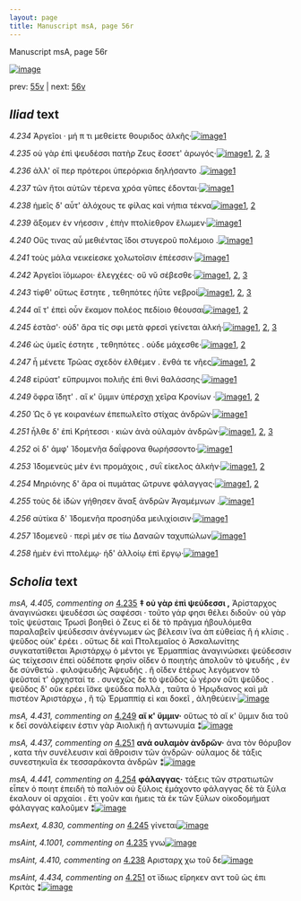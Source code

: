 ```yaml
---
layout: page
title: Manuscript msA, page 56r
---
```


Manuscript msA, page 56r

[![image](http://www.homermultitext.org/iipsrv?OBJ=IIP,1.0&FIF=/project/homer/pyramidal/deepzoom/hmt/vaimg/2017a/VA056RN_0057.tif&WID=100&CVT=JPEG)](http://www.homermultitext.org/ict2/?urn=urn:cite2:hmt:vaimg.2017a:VA056RN_0057)

prev:  [55v](../55v/) | next:  [56v](../56v/)

## *Iliad* text

*4.234* <a id="4.234"/> Ἀργεῖοι · μή π τι μεθείετε θουριδος ἀλκῆς·[![image](http://www.homermultitext.org/iipsrv?OBJ=IIP,1.0&FIF=/project/homer/pyramidal/deepzoom/hmt/vaimg/2017a/VA056RN_0057.tif&RGN=0.1882,0.2059,0.4064,0.0331&WID=1000&CVT=JPEG)](http://www.homermultitext.org/ict2/?urn=urn:cite2:hmt:vaimg.2017a:VA056RN_0057@0.1882,0.2059,0.4064,0.0331)[1](#msA_4.784)

*4.235* <a id="4.235"/> οὐ γὰρ ἐπὶ ψευδέσσι πατὴρ Ζευς ἔσσετ' ἀρωγός·[![image](http://www.homermultitext.org/iipsrv?OBJ=IIP,1.0&FIF=/project/homer/pyramidal/deepzoom/hmt/vaimg/2017a/VA056RN_0057.tif&RGN=0.1822,0.2246,0.3944,0.0331&WID=1000&CVT=JPEG)](http://www.homermultitext.org/ict2/?urn=urn:cite2:hmt:vaimg.2017a:VA056RN_0057@0.1822,0.2246,0.3944,0.0331)[1](#msA_4.405), [2](#msA_4.784), [3](#msAint_4.1001)

*4.236* <a id="4.236"/> ἀλλ' οἵ περ πρότεροι ὑπερόρκια δηλήσαντο .[![image](http://www.homermultitext.org/iipsrv?OBJ=IIP,1.0&FIF=/project/homer/pyramidal/deepzoom/hmt/vaimg/2017a/VA056RN_0057.tif&RGN=0.1802,0.2449,0.3944,0.0331&WID=1000&CVT=JPEG)](http://www.homermultitext.org/ict2/?urn=urn:cite2:hmt:vaimg.2017a:VA056RN_0057@0.1802,0.2449,0.3944,0.0331)[1](#msA_4.784)

*4.237* <a id="4.237"/> τῶν ἤτοι αὐτῶν τέρενα χρόα γῦπες έδονται·[![image](http://www.homermultitext.org/iipsrv?OBJ=IIP,1.0&FIF=/project/homer/pyramidal/deepzoom/hmt/vaimg/2017a/VA056RN_0057.tif&RGN=0.1852,0.263,0.4214,0.0346&WID=1000&CVT=JPEG)](http://www.homermultitext.org/ict2/?urn=urn:cite2:hmt:vaimg.2017a:VA056RN_0057@0.1852,0.263,0.4214,0.0346)[1](#msA_4.784)

*4.238* <a id="4.238"/> ἡμεῖς δ' αὖτ' ἀλόχους τε φίλας καὶ νήπια τέκνα[![image](http://www.homermultitext.org/iipsrv?OBJ=IIP,1.0&FIF=/project/homer/pyramidal/deepzoom/hmt/vaimg/2017a/VA056RN_0057.tif&RGN=0.1902,0.281,0.4244,0.0391&WID=1000&CVT=JPEG)](http://www.homermultitext.org/ict2/?urn=urn:cite2:hmt:vaimg.2017a:VA056RN_0057@0.1902,0.281,0.4244,0.0391)[1](#msA_4.784), [2](#msAint_4.410)

*4.239* <a id="4.239"/> ἄξομεν ἐν νήεσσιν , ἐπὴν πτολίεθρον ἕλωμεν·[![image](http://www.homermultitext.org/iipsrv?OBJ=IIP,1.0&FIF=/project/homer/pyramidal/deepzoom/hmt/vaimg/2017a/VA056RN_0057.tif&RGN=0.1862,0.3028,0.4094,0.0331&WID=1000&CVT=JPEG)](http://www.homermultitext.org/ict2/?urn=urn:cite2:hmt:vaimg.2017a:VA056RN_0057@0.1862,0.3028,0.4094,0.0331)[1](#msA_4.784)

*4.240* <a id="4.240"/> Οὕς τινας αὖ μεθιέντας ἴδοι στυγεροῦ πολέμοιο .[![image](http://www.homermultitext.org/iipsrv?OBJ=IIP,1.0&FIF=/project/homer/pyramidal/deepzoom/hmt/vaimg/2017a/VA056RN_0057.tif&RGN=0.1852,0.3216,0.4194,0.0331&WID=1000&CVT=JPEG)](http://www.homermultitext.org/ict2/?urn=urn:cite2:hmt:vaimg.2017a:VA056RN_0057@0.1852,0.3216,0.4194,0.0331)[1](#msA_4.784)

*4.241* <a id="4.241"/> τοὺς μάλα νεικείεσκε χολωτοῖσιν ἐπέεσσιν·[![image](http://www.homermultitext.org/iipsrv?OBJ=IIP,1.0&FIF=/project/homer/pyramidal/deepzoom/hmt/vaimg/2017a/VA056RN_0057.tif&RGN=0.1802,0.3411,0.4194,0.0331&WID=1000&CVT=JPEG)](http://www.homermultitext.org/ict2/?urn=urn:cite2:hmt:vaimg.2017a:VA056RN_0057@0.1802,0.3411,0.4194,0.0331)[1](#msA_4.784)

*4.242* <a id="4.242"/> Ἀργεῖοι ϊόμωροι· ἐλεγχέες· οὔ νῠ σέβεσθε·[![image](http://www.homermultitext.org/iipsrv?OBJ=IIP,1.0&FIF=/project/homer/pyramidal/deepzoom/hmt/vaimg/2017a/VA056RN_0057.tif&RGN=0.1792,0.3614,0.3814,0.0331&WID=1000&CVT=JPEG)](http://www.homermultitext.org/ict2/?urn=urn:cite2:hmt:vaimg.2017a:VA056RN_0057@0.1792,0.3614,0.3814,0.0331)[1](#msAil_4.828), [2](#msA_4.784), [3](#msAil_4.829)

*4.243* <a id="4.243"/> τίφθ' οὕτως ἕστητε , τεθηπότες ἠΰτε νεβροί[![image](http://www.homermultitext.org/iipsrv?OBJ=IIP,1.0&FIF=/project/homer/pyramidal/deepzoom/hmt/vaimg/2017a/VA056RN_0057.tif&RGN=0.1782,0.3794,0.4094,0.0331&WID=1000&CVT=JPEG)](http://www.homermultitext.org/ict2/?urn=urn:cite2:hmt:vaimg.2017a:VA056RN_0057@0.1782,0.3794,0.4094,0.0331)[1](#msA_4.784), [2](#msA_4.415), [3](#msAim_4.824)

*4.244* <a id="4.244"/> αἵ τ' ἐπεὶ οὖν ἔκαμον πολέος πεδίοιο θέουσαι[![image](http://www.homermultitext.org/iipsrv?OBJ=IIP,1.0&FIF=/project/homer/pyramidal/deepzoom/hmt/vaimg/2017a/VA056RN_0057.tif&RGN=0.1692,0.3982,0.4184,0.0331&WID=1000&CVT=JPEG)](http://www.homermultitext.org/ict2/?urn=urn:cite2:hmt:vaimg.2017a:VA056RN_0057@0.1692,0.3982,0.4184,0.0331)[1](#msA_4.784), [2](#msA_4.421)

*4.245* <a id="4.245"/> ἑστᾶσ'· οὐδ' ἄρα τίς σφι μετὰ φρεσὶ γείνεται ἀλκή·[![image](http://www.homermultitext.org/iipsrv?OBJ=IIP,1.0&FIF=/project/homer/pyramidal/deepzoom/hmt/vaimg/2017a/VA056RN_0057.tif&RGN=0.1842,0.417,0.4244,0.0338&WID=1000&CVT=JPEG)](http://www.homermultitext.org/ict2/?urn=urn:cite2:hmt:vaimg.2017a:VA056RN_0057@0.1842,0.417,0.4244,0.0338)[1](#msA_4.784), [2](#msAim_4.825), [3](#msAext_4.830)

*4.246* <a id="4.246"/> ὡς ὑμεῖς έστητε , τεθηπότες . οὐδε μάχεσθε·[![image](http://www.homermultitext.org/iipsrv?OBJ=IIP,1.0&FIF=/project/homer/pyramidal/deepzoom/hmt/vaimg/2017a/VA056RN_0057.tif&RGN=0.1662,0.4358,0.3994,0.0338&WID=1000&CVT=JPEG)](http://www.homermultitext.org/ict2/?urn=urn:cite2:hmt:vaimg.2017a:VA056RN_0057@0.1662,0.4358,0.3994,0.0338)[1](#msA_4.784), [2](#msAim_4.826)

*4.247* <a id="4.247"/> ἦ μένετε Τρῶας σχεδὸν ἐλθέμεν . ἔνθά τε νῆες[![image](http://www.homermultitext.org/iipsrv?OBJ=IIP,1.0&FIF=/project/homer/pyramidal/deepzoom/hmt/vaimg/2017a/VA056RN_0057.tif&RGN=0.1782,0.456,0.4304,0.0338&WID=1000&CVT=JPEG)](http://www.homermultitext.org/ict2/?urn=urn:cite2:hmt:vaimg.2017a:VA056RN_0057@0.1782,0.456,0.4304,0.0338)[1](#msA_4.784), [2](#msAim_4.827)

*4.248* <a id="4.248"/> εἰρύατ' εὔπρυμνοι πολιῆς ἐπὶ θινὶ θαλάσσης·[![image](http://www.homermultitext.org/iipsrv?OBJ=IIP,1.0&FIF=/project/homer/pyramidal/deepzoom/hmt/vaimg/2017a/VA056RN_0057.tif&RGN=0.1762,0.4748,0.4304,0.0338&WID=1000&CVT=JPEG)](http://www.homermultitext.org/ict2/?urn=urn:cite2:hmt:vaimg.2017a:VA056RN_0057@0.1762,0.4748,0.4304,0.0338)[1](#msA_4.784)

*4.249* <a id="4.249"/> ὄφρα ἴ̈δητ' . αἴ κ' ὕμμιν ὑπέρσχῃ χεῖρα Κρονίων ·[![image](http://www.homermultitext.org/iipsrv?OBJ=IIP,1.0&FIF=/project/homer/pyramidal/deepzoom/hmt/vaimg/2017a/VA056RN_0057.tif&RGN=0.1732,0.4944,0.4304,0.0338&WID=1000&CVT=JPEG)](http://www.homermultitext.org/ict2/?urn=urn:cite2:hmt:vaimg.2017a:VA056RN_0057@0.1732,0.4944,0.4304,0.0338)[1](#msA_4.784), [2](#msA_4.431)

*4.250* <a id="4.250"/> Ὡς ὅ γε κοιρανέων ἐπεπωλεῖτο στίχας ἀνδρῶν·[![image](http://www.homermultitext.org/iipsrv?OBJ=IIP,1.0&FIF=/project/homer/pyramidal/deepzoom/hmt/vaimg/2017a/VA056RN_0057.tif&RGN=0.1682,0.5116,0.4304,0.0338&WID=1000&CVT=JPEG)](http://www.homermultitext.org/ict2/?urn=urn:cite2:hmt:vaimg.2017a:VA056RN_0057@0.1682,0.5116,0.4304,0.0338)[1](#msA_4.784)

*4.251* <a id="4.251"/> ἦλθε δ' ἐπὶ Κρήτεσσι · κιὼν ἀνὰ οὐλαμὸν ἀνδρῶν·[![image](http://www.homermultitext.org/iipsrv?OBJ=IIP,1.0&FIF=/project/homer/pyramidal/deepzoom/hmt/vaimg/2017a/VA056RN_0057.tif&RGN=0.1652,0.5304,0.4404,0.0338&WID=1000&CVT=JPEG)](http://www.homermultitext.org/ict2/?urn=urn:cite2:hmt:vaimg.2017a:VA056RN_0057@0.1652,0.5304,0.4404,0.0338)[1](#msA_4.784), [2](#msA_4.437), [3](#msAint_4.434)

*4.252* <a id="4.252"/> οἱ δ' ἀμφ' Ἰδομενῆα δαΐφρονα θωρήσσοντο·[![image](http://www.homermultitext.org/iipsrv?OBJ=IIP,1.0&FIF=/project/homer/pyramidal/deepzoom/hmt/vaimg/2017a/VA056RN_0057.tif&RGN=0.1782,0.5485,0.3904,0.0338&WID=1000&CVT=JPEG)](http://www.homermultitext.org/ict2/?urn=urn:cite2:hmt:vaimg.2017a:VA056RN_0057@0.1782,0.5485,0.3904,0.0338)[1](#msA_4.784)

*4.253* <a id="4.253"/> Ἰ̈δομενεὺς μὲν ἐνι προμάχοις , συῒ είκελος ἀλκὴν·[![image](http://www.homermultitext.org/iipsrv?OBJ=IIP,1.0&FIF=/project/homer/pyramidal/deepzoom/hmt/vaimg/2017a/VA056RN_0057.tif&RGN=0.1782,0.568,0.4394,0.0331&WID=1000&CVT=JPEG)](http://www.homermultitext.org/ict2/?urn=urn:cite2:hmt:vaimg.2017a:VA056RN_0057@0.1782,0.568,0.4394,0.0331)[1](#msA_4.784), [2](#msA_4.438)

*4.254* <a id="4.254"/> Μηριόνης δ' ἄρα οἱ πυμάτας ὤτρυνε φάλαγγας·[![image](http://www.homermultitext.org/iipsrv?OBJ=IIP,1.0&FIF=/project/homer/pyramidal/deepzoom/hmt/vaimg/2017a/VA056RN_0057.tif&RGN=0.1762,0.589,0.4394,0.0331&WID=1000&CVT=JPEG)](http://www.homermultitext.org/ict2/?urn=urn:cite2:hmt:vaimg.2017a:VA056RN_0057@0.1762,0.589,0.4394,0.0331)[1](#msA_4.784), [2](#msA_4.441)

*4.255* <a id="4.255"/> τοὺς δὲ ἰ̈δὼν γήθησεν ἄναξ ἀνδρῶν Ἀγαμέμνων .[![image](http://www.homermultitext.org/iipsrv?OBJ=IIP,1.0&FIF=/project/homer/pyramidal/deepzoom/hmt/vaimg/2017a/VA056RN_0057.tif&RGN=0.1752,0.6078,0.4394,0.0331&WID=1000&CVT=JPEG)](http://www.homermultitext.org/ict2/?urn=urn:cite2:hmt:vaimg.2017a:VA056RN_0057@0.1752,0.6078,0.4394,0.0331)[1](#msA_4.784)

*4.256* <a id="4.256"/> αὐτίκα δ' Ἰ̈δομενῆα προσηύδα μειλιχίοισιν·[![image](http://www.homermultitext.org/iipsrv?OBJ=IIP,1.0&FIF=/project/homer/pyramidal/deepzoom/hmt/vaimg/2017a/VA056RN_0057.tif&RGN=0.1722,0.6236,0.4394,0.0331&WID=1000&CVT=JPEG)](http://www.homermultitext.org/ict2/?urn=urn:cite2:hmt:vaimg.2017a:VA056RN_0057@0.1722,0.6236,0.4394,0.0331)[1](#msA_4.784)

*4.257* <a id="4.257"/> Ἰ̈δομενεῦ · περὶ μέν σε τίω Δαναῶν ταχυπώλων[![image](http://www.homermultitext.org/iipsrv?OBJ=IIP,1.0&FIF=/project/homer/pyramidal/deepzoom/hmt/vaimg/2017a/VA056RN_0057.tif&RGN=0.1782,0.6439,0.4384,0.0316&WID=1000&CVT=JPEG)](http://www.homermultitext.org/ict2/?urn=urn:cite2:hmt:vaimg.2017a:VA056RN_0057@0.1782,0.6439,0.4384,0.0316)[1](#msA_4.784)

*4.258* <a id="4.258"/> ἠμὲν ἐνὶ πτολέμῳ· ἠδ' ἀλλοίῳ ἐπὶ ἔργῳ·[![image](http://www.homermultitext.org/iipsrv?OBJ=IIP,1.0&FIF=/project/homer/pyramidal/deepzoom/hmt/vaimg/2017a/VA056RN_0057.tif&RGN=0.1712,0.6619,0.3864,0.0338&WID=1000&CVT=JPEG)](http://www.homermultitext.org/ict2/?urn=urn:cite2:hmt:vaimg.2017a:VA056RN_0057@0.1712,0.6619,0.3864,0.0338)[1](#msA_4.784)

## *Scholia* text

*msA, 4.405, commenting on* [4.235](#4.235)  <a id="msA_4.405"/> **‡ οὐ γὰρ ἐπὶ ψεύδεσσι ,** Ἀρίσταρχος ἀναγινώσκει ψευδέσσι ὡς σαφέσσι · τοῦτο γάρ φησι θέλει διδοῦν· οὐ γὰρ τοῖς ψεύσταις Τρωσὶ βοηθεὶ ὁ Ζευς εἰ δὲ τὸ πρᾶγμα ἠβουλόμεθα παραλαβεῖν ψεύδεσσιν ἀνέγνωμεν ὡς βέλεσιν ἵνα ἀπ εὐθείας ἢ ἡ κλίσις . ψεῦδος οὐκ' ἐρέει . οὕτως δὲ καὶ Πτολεμαῖος ὁ Ἀσκαλωνίτης συγκατατίθεται Ἀριστάρχῳ ὁ μέντοι γε Ἑρμαππίας ἀναγινώσκει ψεύδεσσιν ὡς τείχεσσιν ἐπεὶ οὐδέποτε φησὶν οῖδεν ὁ ποιητὴς ἁπολοῦν τὸ ψευδής , ἐν δε σύνθετώ . φιλοψευδής Ἀψευδής . ἢ οῖδεν ἑτέρως λεγόμενον τὸ ψεῦσταί τ' ὀρχησταί τε . συνεχῶς δε τὸ ψεῦδος ὦ γέρον οὔτι ψεῦδος . ψεῦδος δ' οῦκ ερέει ἴ̈σκε ψεύδεα πολλὰ , ταῦτα ὁ Ἡρῳδιανος καὶ μᾶ πιστέον Ἀριστάρχω , ἢ τῷ Ἑρμαππίᾳ εἰ και δοκεῖ , ἀληθεύειν·[![image](http://www.homermultitext.org/iipsrv?OBJ=IIP,1.0&FIF=/project/homer/pyramidal/deepzoom/hmt/vaimg/2017a/VA056RN_0057.tif&RGN=0.17741341,0.09598893,0.62343405,0.09004149&WID=1000&CVT=JPEG)](http://www.homermultitext.org/ict2/?urn=urn:cite2:hmt:vaimg.2017a:VA056RN_0057@0.17741341,0.09598893,0.62343405,0.09004149)

*msA, 4.431, commenting on* [4.249](#4.249)  <a id="msA_4.431"/> **αἴ κ' ὕμμιν·** οὕτως τὸ αἴ κ' ὕμμιν δια τοῦ κ δεῖ σονἀλείφειν ἐστιν γὰρ Ἀιολικῇ ἡ αντωνυμία ⁑[![image](http://www.homermultitext.org/iipsrv?OBJ=IIP,1.0&FIF=/project/homer/pyramidal/deepzoom/hmt/vaimg/2017a/VA056RN_0057.tif&RGN=0.58161385,0.24757953,0.20652174,0.03388658&WID=1000&CVT=JPEG)](http://www.homermultitext.org/ict2/?urn=urn:cite2:hmt:vaimg.2017a:VA056RN_0057@0.58161385,0.24757953,0.20652174,0.03388658)

*msA, 4.437, commenting on* [4.251](#4.251)  <a id="msA_4.437"/> **ανά ουλαμὸν ἀνδρῶν·** ἀνα τὸν θόρυβον , κατα τὴν συνέλευσιν καὶ ἄθροισιν τῶν ἀνδρῶν· οὑλαμος δὲ τάξις συνεστηκυῖα ἐκ τεσσαράκοντα ἀνδρῶν ⁑[![image](http://www.homermultitext.org/iipsrv?OBJ=IIP,1.0&FIF=/project/homer/pyramidal/deepzoom/hmt/vaimg/2017a/VA056RN_0057.tif&RGN=0.61569639,0.54135546,0.17022845,0.06500692&WID=1000&CVT=JPEG)](http://www.homermultitext.org/ict2/?urn=urn:cite2:hmt:vaimg.2017a:VA056RN_0057@0.61569639,0.54135546,0.17022845,0.06500692)

*msA, 4.441, commenting on* [4.254](#4.254)  <a id="msA_4.441"/> **φάλαγγας·** τάξεις τῶν στρατιωτῶν εἶπεν ὁ ποιητ ἐπειδὴ τὸ παλιὸν οὐ ξύλοις ἐμάχοντο φάλαγγας δὲ τὰ ξύλα ἑκαλουν οἱ αρχαίοι . ἔτι γοῦν και ἡμεις τὰ ἐκ τῶν ξύλων οἰκοδομήματ φάλαγγας καλοῦμεν ⁑[![image](http://www.homermultitext.org/iipsrv?OBJ=IIP,1.0&FIF=/project/homer/pyramidal/deepzoom/hmt/vaimg/2017a/VA056RN_0057.tif&RGN=0.61532793,0.60027663,0.16967576,0.08686030&WID=1000&CVT=JPEG)](http://www.homermultitext.org/ict2/?urn=urn:cite2:hmt:vaimg.2017a:VA056RN_0057@0.61532793,0.60027663,0.16967576,0.08686030)

*msAext, 4.830, commenting on* [4.245](#4.245)  <a id="msAext_4.830"/> γίνεται[![image](http://www.homermultitext.org/iipsrv?OBJ=IIP,1.0&FIF=/project/homer/pyramidal/deepzoom/hmt/vaimg/2017a/VA056RN_0057.tif&RGN=0.80821665,0.43056708,0.03518791,0.01991701&WID=1000&CVT=JPEG)](http://www.homermultitext.org/ict2/?urn=urn:cite2:hmt:vaimg.2017a:VA056RN_0057@0.80821665,0.43056708,0.03518791,0.01991701)

*msAint, 4.1001, commenting on* [4.235](#4.235)  <a id="msAint_4.1001"/> γνω[![image](http://www.homermultitext.org/iipsrv?OBJ=IIP,1.0&FIF=/project/homer/pyramidal/deepzoom/hmt/vaimg/2017a/VA056RN_0057.tif&RGN=0.159,0.2327,0.035,0.0218&WID=1000&CVT=JPEG)](http://www.homermultitext.org/ict2/?urn=urn:cite2:hmt:vaimg.2017a:VA056RN_0057@0.159,0.2327,0.035,0.0218)

*msAint, 4.410, commenting on* [4.238](#4.238)  <a id="msAint_4.410"/> Αρισταρχ χω τοῦ δε[![image](http://www.homermultitext.org/iipsrv?OBJ=IIP,1.0&FIF=/project/homer/pyramidal/deepzoom/hmt/vaimg/2017a/VA056RN_0057.tif&RGN=0.14609433,0.28907331,0.04974208,0.01369295&WID=1000&CVT=JPEG)](http://www.homermultitext.org/ict2/?urn=urn:cite2:hmt:vaimg.2017a:VA056RN_0057@0.14609433,0.28907331,0.04974208,0.01369295)

*msAint, 4.434, commenting on* [4.251](#4.251)  <a id="msAint_4.434"/> οτ ϊδιως εἴρηκεν αντ τοῦ ὡς ἐπι Κριτὰς ⁑[![image](http://www.homermultitext.org/iipsrv?OBJ=IIP,1.0&FIF=/project/homer/pyramidal/deepzoom/hmt/vaimg/2017a/VA056RN_0057.tif&RGN=0.13061901,0.53748271,0.04863670,0.02517289&WID=1000&CVT=JPEG)](http://www.homermultitext.org/ict2/?urn=urn:cite2:hmt:vaimg.2017a:VA056RN_0057@0.13061901,0.53748271,0.04863670,0.02517289)